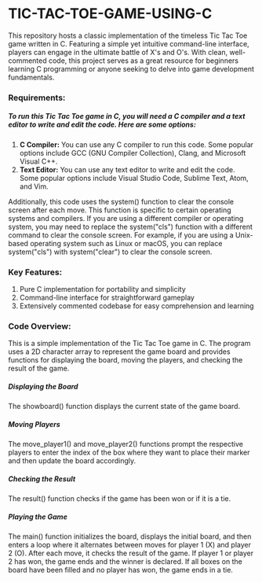 # TIC-TAC-TOE-GAME-USING-C
This repository hosts a classic implementation of the timeless Tic Tac Toe game written in C. Featuring a simple yet intuitive command-line interface, players can engage in the ultimate battle of X's and O's. With clean, well-commented code, this project serves as a great resource for beginners learning C programming or anyone seeking to delve into game development fundamentals.

### Requirements:
##### To run this Tic Tac Toe game in C, you will need a C compiler and a text editor to write and edit the code. Here are some options:
1. **C Compiler:** You can use any C compiler to run this code. Some popular options include GCC (GNU Compiler Collection), Clang, and Microsoft Visual C++.
2. **Text Editor:** You can use any text editor to write and edit the code. Some popular options include Visual Studio Code, Sublime Text, Atom, and Vim.

Additionally, this code uses the system() function to clear the console screen after each move. This function is specific to certain operating systems and compilers. If you are using a different compiler or operating system, you may need to replace the system("cls") function with a different command to clear the console screen.
For example, if you are using a Unix-based operating system such as Linux or macOS, you can replace system("cls") with system("clear") to clear the console screen.

### Key Features:
1. Pure C implementation for portability and simplicity
2. Command-line interface for straightforward gameplay
3. Extensively commented codebase for easy comprehension and learning

### Code Overview:
This is a simple implementation of the Tic Tac Toe game in C. The program uses a 2D character array to represent the game board and provides functions for displaying the board, moving the players, and checking the result of the game.

##### Displaying the Board
The showboard() function displays the current state of the game board.

##### Moving Players
The move_player1() and move_player2() functions prompt the respective players to enter the index of the box where they want to place their marker and then update the board accordingly.

##### Checking the Result
The result() function checks if the game has been won or if it is a tie.

##### Playing the Game
The main() function initializes the board, displays the initial board, and then enters a loop where it alternates between moves for player 1 (X) and player 2 (O). After each move, it checks the result of the game. If player 1 or player 2 has won, the game ends and the winner is declared. If all boxes on the board have been filled and no player has won, the game ends in a tie.
